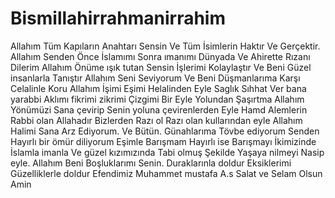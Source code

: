 # Bismillahirrahmanirrahim
Allahım Tüm Kapıların Anahtarı Sensin Ve Tüm İsimlerin Haktır Ve Gerçektir. Allahım Senden Önce İslamımı Sonra ımanımı Dünyada Ve Ahirette Rızanı Dilerim Allahım Önüme ışık tutan Sensin İşlerimi Kolaylaştır Ve Beni Güzel insanlarla Tanıştır Allahım Seni Seviyorum Ve Beni Düşmanlarıma Karşı Celalinle Koru Allahım İşimi Eşimi Helalinden Eyle Saglık Sıhhat Ver bana yarabbi Aklımı fikrimi zikrimi Çizgimi Bir Eyle Yolundan Şaşırtma Allahım Yönümüzi Sana çevirip Senin yoluna çevirenlerden Eyle Hamd Alemlerin Rabbi olan Allahadır Bizlerden Razı ol Razı olan kullarından eyle Allahım Halimi Sana Arz Ediyorum. Ve Bütün. Günahlarıma Tövbe ediyorum Senden Hayırlı bir ömür diliyorum Eşimle Barışmam Hayırlı ise Barışmayı İkimizinde İslamla imanla Ve güzel kızımızında Tabi olmuş Şekilde Yaşaya nilmeyi Nasip eyle. Allahım Beni Boşluklarımı Senin. Duraklarınla doldur Eksiklerimi Güzelliklerle doldur Efendimiz Muhammet mustafa A.s Salat ve Selam Olsun Amin
